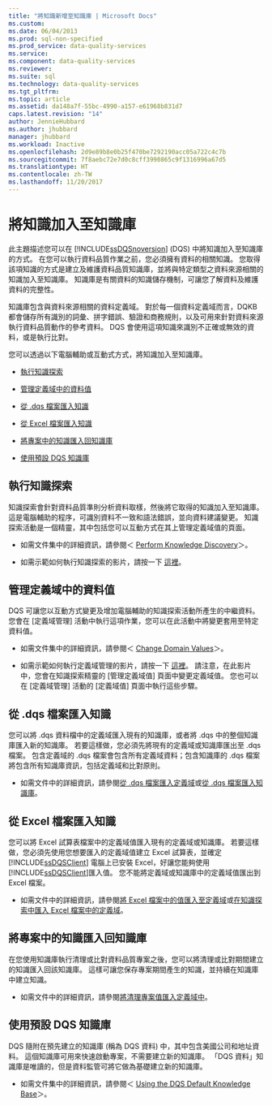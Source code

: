 ```yaml
---
title: "將知識新增至知識庫 | Microsoft Docs"
ms.custom: 
ms.date: 06/04/2013
ms.prod: sql-non-specified
ms.prod_service: data-quality-services
ms.service: 
ms.component: data-quality-services
ms.reviewer: 
ms.suite: sql
ms.technology: data-quality-services
ms.tgt_pltfrm: 
ms.topic: article
ms.assetid: da148a7f-55bc-4990-a157-e61968b831d7
caps.latest.revision: "14"
author: JennieHubbard
ms.author: jhubbard
manager: jhubbard
ms.workload: Inactive
ms.openlocfilehash: 2d9e89b8e0b25f470be7292190acc05a722c4c7b
ms.sourcegitcommit: 7f8aebc72e7d0c8cff3990865c9f1316996a67d5
ms.translationtype: HT
ms.contentlocale: zh-TW
ms.lasthandoff: 11/20/2017
---
```

# <a name="adding-knowledge-to-a-knowledge-base"></a>將知識加入至知識庫
  此主題描述您可以在 [!INCLUDE[ssDQSnoversion](../includes/ssdqsnoversion-md.md)] (DQS) 中將知識加入至知識庫的方式。 在您可以執行資料品質作業之前，您必須擁有資料的相關知識。 您取得該項知識的方式是建立及維護資料品質知識庫，並將與特定類型之資料來源相關的知識加入至知識庫。 知識庫是有關資料的知識儲存機制，可讓您了解資料及維護資料的完整性。  
  
 知識庫包含與資料來源相關的資料定義域。 對於每一個資料定義域而言，DQKB 都會儲存所有識別的詞彙、拼字錯誤、驗證和商務規則，以及可用來針對資料來源執行資料品質動作的參考資料。 DQS 會使用這項知識來識別不正確或無效的資料，或是執行比對。  
  
 您可以透過以下電腦輔助或互動式方式，將知識加入至知識庫。  
  
-   [執行知識探索](#Discovery)  
  
-   [管理定義域中的資料值](#ManageDomain)  
  
-   [從 .dqs 檔案匯入知識](#DQSFile)  
  
-   [從 Excel 檔案匯入知識](#Excel)  
  
-   [將專案中的知識匯入回知識庫](#Project)  
  
-   [使用預設 DQS 知識庫](#Default)  
  
##  <a name="Discovery"></a> 執行知識探索  
 知識探索會針對資料品質準則分析資料取樣，然後將它取得的知識加入至知識庫。 這是電腦輔助的程序，可識別資料不一致和語法錯誤，並向資料建議變更。 知識探索活動是一個精靈，其中包括您可以互動方式在其上管理定義域值的頁面。  
  
-   如需文件集中的詳細資訊，請參閱＜ [Perform Knowledge Discovery](../data-quality-services/perform-knowledge-discovery.md)＞。  
  
-   如需示範如何執行知識探索的影片，請按一下 [這裡](http://msdn.microsoft.com/sqlserver/hh323825.aspx)。  
  
##  <a name="ManageDomain"></a> 管理定義域中的資料值  
 DQS 可讓您以互動方式變更及增加電腦輔助的知識探索活動所產生的中繼資料。 您會在 [定義域管理] 活動中執行這項作業，您可以在此活動中將變更套用至特定資料值。  
  
-   如需文件集中的詳細資訊，請參閱＜ [Change Domain Values](../data-quality-services/change-domain-values.md)＞。  
  
-   如需示範如何執行定義域管理的影片，請按一下 [這裡](http://msdn.microsoft.com/sqlserver/hh323825.aspx)。 請注意，在此影片中，您會在知識探索精靈的 [管理定義域值] 頁面中變更定義域值。 您也可以在 [定義域管理] 活動的 [定義域值] 頁面中執行這些步驟。  
  
##  <a name="DQSFile"></a> 從 .dqs 檔案匯入知識  
 您可以將 .dqs 資料檔中的定義域匯入現有的知識庫，或者將 .dqs 中的整個知識庫匯入新的知識庫。 若要這樣做，您必須先將現有的定義域或知識庫匯出至 .dqs 檔案。 包含定義域的 .dqs 檔案會包含所有定義域資料；包含知識庫的 .dqs 檔案將包含所有知識庫資訊，包括定義域和比對原則。  
  
-   如需文件中的詳細資訊，請參閱[從 .dqs 檔案匯入定義域](../data-quality-services/import-a-domain-from-a-dqs-file.md)或[從 .dqs 檔案匯入知識庫](../data-quality-services/import-a-knowledge-base-from-a-dqs-file.md)。  
  
##  <a name="Excel"></a> 從 Excel 檔案匯入知識  
 您可以將 Excel 試算表檔案中的定義域值匯入現有的定義域或知識庫。 若要這樣做，您必須先使用您想要匯入的定義域值建立 Excel 試算表，並確定 [!INCLUDE[ssDQSClient](../includes/ssdqsclient-md.md)] 電腦上已安裝 Excel，好讓您能夠使用 [!INCLUDE[ssDQSClient](../includes/ssdqsclient-md.md)]匯入值。 您不能將定義域或知識庫中的定義域值匯出到 Excel 檔案。  
  
-   如需文件中的詳細資訊，請參閱[將 Excel 檔案中的值匯入至定義域](../data-quality-services/import-values-from-an-excel-file-into-a-domain.md)或[在知識探索中匯入 Excel 檔案中的定義域](../data-quality-services/import-domains-from-an-excel-file-in-knowledge-discovery.md)。  
  
##  <a name="Project"></a> 將專案中的知識匯入回知識庫  
 在您使用知識庫執行清理或比對資料品質專案之後，您可以將清理或比對期間建立的知識匯入回該知識庫。 這樣可讓您保存專案期間產生的知識，並持續在知識庫中建立知識。  
  
-   如需文件中的詳細資訊，請參閱[將清理專案值匯入定義域中](../data-quality-services/import-cleansing-project-values-into-a-domain.md)。  
  
##  <a name="Default"></a> 使用預設 DQS 知識庫  
 DQS 隨附在預先建立的知識庫 (稱為 DQS 資料) 中，其中包含美國公司和地址資料。 這個知識庫可用來快速啟動專案，不需要建立新的知識庫。 「DQS 資料」知識庫是唯讀的，但是資料監管可將它做為基礎建立新的知識庫。  
  
-   如需文件集中的詳細資訊，請參閱＜ [Using the DQS Default Knowledge Base](../data-quality-services/using-the-dqs-default-knowledge-base.md)＞。  
  
  
